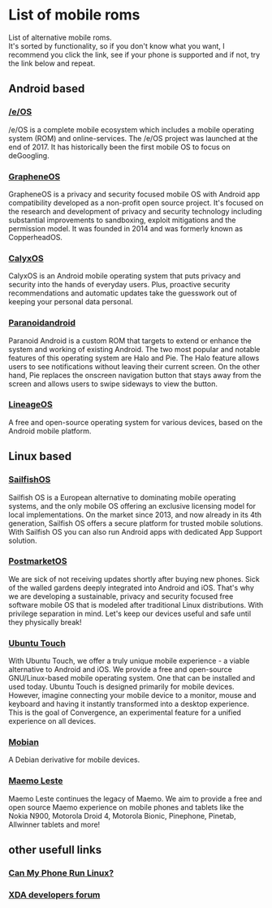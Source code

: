 # List of mobile roms
List of alternative mobile roms.  
It's sorted by functionality, so if you don't know what you want, I recommend you click the link, see if your phone is supported and if not, try the link below and repeat.

## Android based
### [/e/OS](https://doc.e.foundation/devices)  
/e/OS is a complete mobile ecosystem which includes a mobile operating system (ROM) and online-services. The /e/OS project was launched at the end of 2017. It has historically been the first mobile OS to focus on deGoogling.

### [GrapheneOS](https://grapheneos.org/faq#device-support)  
GrapheneOS is a privacy and security focused mobile OS with Android app compatibility developed as a non-profit open source project. It's focused on the research and development of privacy and security technology including substantial improvements to sandboxing, exploit mitigations and the permission model. It was founded in 2014 and was formerly known as CopperheadOS.

### [CalyxOS](https://calyxos.org/install/)  
CalyxOS is an Android mobile operating system that puts privacy and security into the hands of everyday users. Plus, proactive security recommendations and automatic updates take the guesswork out of keeping your personal data personal.

### [Paranoidandroid](https://paranoidandroid.co/)  
Paranoid Android is a custom ROM that targets to extend or enhance the system and working of existing Android. The two most popular and notable features of this operating system are Halo and Pie. The Halo feature allows users to see notifications without leaving their current screen. On the other hand, Pie replaces the onscreen navigation button that stays away from the screen and allows users to swipe sideways to view the button.

### [LineageOS](https://wiki.lineageos.org/devices/)  
A free and open-source operating system for various devices, based on the Android mobile platform.

## Linux based
### [SailfishOS](https://docs.sailfishos.org/Support/Supported_Devices/)  
Sailfish OS is a European alternative to dominating mobile operating systems, and the only mobile OS offering an exclusive licensing model for local implementations.
On the market since 2013, and now already in its 4th generation, Sailfish OS offers a secure platform for trusted mobile solutions. With Sailfish OS you can also run Android apps with dedicated App Support solution.

### [PostmarketOS](https://wiki.postmarketos.org/wiki/Devices)  
We are sick of not receiving updates shortly after buying new phones. Sick of the walled gardens deeply integrated into Android and iOS. That's why we are developing a sustainable, privacy and security focused free software mobile OS that is modeled after traditional Linux distributions. With privilege separation in mind. Let's keep our devices useful and safe until they physically break!

### [Ubuntu Touch](https://devices.ubuntu-touch.io/)  
With Ubuntu Touch, we offer a truly unique mobile experience - a viable alternative to Android and iOS. We provide a free and open-source GNU/Linux-based mobile operating system. One that can be installed and used today. Ubuntu Touch is designed primarily for mobile devices. However, imagine connecting your mobile device to a monitor, mouse and keyboard and having it instantly transformed into a desktop experience. This is the goal of Convergence, an experimental feature for a unified experience on all devices. 

### [Mobian](https://wiki.mobian.org/doku.php?id=install)  
A Debian derivative for mobile devices.

### [Maemo Leste](https://maedevu.maemo.org/images/)
Maemo Leste continues the legacy of Maemo. We aim to provide a free and open source Maemo experience on mobile phones and tablets like the Nokia N900, Motorola Droid 4, Motorola Bionic, Pinephone, Pinetab, Allwinner tablets and more!

## other usefull links
### [Can My Phone Run Linux?](https://many.tuxphones.com/)

### [XDA developers forum](https://forum.xda-developers.com/)
